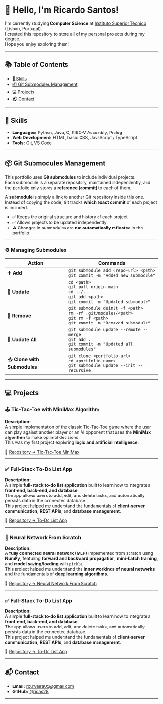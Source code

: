 # 👋 Hello, I'm Ricardo Santos!

I'm currently studying **Computer Science** at [Instituto Superior Técnico](https://tecnico.ulisboa.pt/pt/) (Lisbon, Portugal).  
I created this repository to store all of my personal projects during my degree.  
Hope you enjoy exploring them!

---

## 📚 Table of Contents
- [🧠 Skills](#skills)
- [📦 Git Submodules Management](#git-submodules-management)
- [💻 Projects](#projects)
- [📬 Contact](#contact)

---

## 🧠 Skills
- **Languages:** Python, Java, C, RISC-V Assembly, Prolog
- **Web Development:** HTML, basic CSS, JavaScript / TypeScript  
- **Tools:** Git, VS Code  

---

## 📦 Git Submodules Management

This portfolio uses **Git submodules** to include individual projects.  
Each submodule is a separate repository, maintained independently, and the portfolio only stores a **reference (commit)** to each of them.

A **submodule** is simply a link to another Git repository inside this one.  
Instead of copying the code, Git tracks **which exact commit** of each project is included.

- ✅ Keeps the original structure and history of each project  
- ✅ Allows projects to be updated independently  
- ⚠️ Changes in submodules are **not automatically reflected** in the portfolio  

---

### ⚙️ Managing Submodules

| Action | Commands |
|--------|-----------|
| ➕ **Add** | `git submodule add <repo-url> <path>`<br>`git commit -m "Added new submodule"` |
| 🔁 **Update** | `cd <path>`<br>`git pull origin main`<br>`cd ../..`<br>`git add <path>`<br>`git commit -m "Updated submodule"` |
| 🧹 **Remove** | `git submodule deinit -f <path>`<br>`rm -rf .git/modules/<path>`<br>`git rm -f <path>`<br>`git commit -m "Removed submodule"` |
| 🔄 **Update All** | `git submodule update --remote --merge`<br>`git add .`<br>`git commit -m "Updated all submodules"` |
| 📥 **Clone with Submodules** | `git clone <portfolio-url>`<br>`cd <portfolio-name>`<br>`git submodule update --init --recursive` |

---

## 💻 Projects

### 🕹️ **Tic-Tac-Toe with MiniMax Algorithm**
**Description:**  
A simple implementation of the classic Tic-Tac-Toe game where the user can play against another player or an AI opponent that uses the **MiniMax algorithm** to make optimal decisions.  
This was my first project exploring **logic and artificial intelligence**.

🔗 [Repository → Tic-Tac-Toe MiniMax](https://github.com/ricas28/Tic-Tac-Toe-MiniMax-)

---

### ✅ **Full-Stack To-Do List App**
**Description:**  
A simple **full-stack to-do list application** built to learn how to integrate a **front-end, back-end, and database**.  
The app allows users to add, edit, and delete tasks, and automatically persists data in the connected database.  
This project helped me understand the fundamentals of **client-server communication**, **REST APIs**, and **database management**.

🔗 [Repository → To-Do List App](https://github.com/ricas28/To-Do-list)

---

### 🧠 **Neural Network From Scratch**  
**Description:**  
A **fully connected neural network (MLP)** implemented from scratch using **NumPy**, featuring **forward and backward propagation**, **mini-batch training**, and **model saving/loading** with `pickle`.  
This project helped me understand the **inner workings of neural networks** and the fundamentals of **deep learning algorithms**.  

🔗 [Repository → Neural Network From Scratch](https://github.com/ricas28/Neural-Network-from-Scratch)

---

### ✅ **Full-Stack To-Do List App**
**Description:**  
A simple **full-stack to-do list application** built to learn how to integrate a **front-end, back-end, and database**.  
The app allows users to add, edit, and delete tasks, and automatically persists data in the connected database.  
This project helped me understand the fundamentals of **client-server communication**, **REST APIs**, and **database management**.

🔗 [Repository → To-Do List App](https://github.com/ricas28/To-Do-list)

---

## 📬 Contact
- **Email:** rcurveira05@gmail.com  
- **GitHub:** [@ricas28](https://github.com/ricas28)

---
